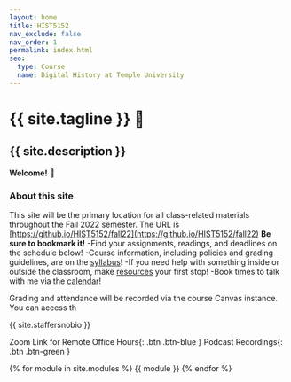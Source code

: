 ```yaml
---
layout: home
title: HIST5152
nav_exclude: false
nav_order: 1
permalink: index.html
seo:
  type: Course
  name: Digital History at Temple University
---
```


# {{ site.tagline }} 💾
## {{ site.description }}

**Welcome!** 👋

### About this site
This site will be the primary location for all class-related materials throughout the Fall 2022 semester. The URL is [https://github.io/HIST5152/fall22](https://github.io/HIST5152/fall22) **Be sure to bookmark it!** 
-Find your assignments, readings, and deadlines on the schedule below!
-Course information, including policies and grading guidelines, are on the [syllabus](../syllabus)!
-If you need help with something inside or outside the classroom, make [resources](../resources) your first stop!
-Book times to talk with me via the [calendar](../calendar)!


Grading and attendance will be recorded via the course Canvas instance. You can access th

{{ site.staffersnobio }}

Zoom Link for Remote Office Hours{: .btn .btn-blue } Podcast Recordings{: .btn .btn-green }

{% for module in site.modules %} {{ module }} {% endfor %}
